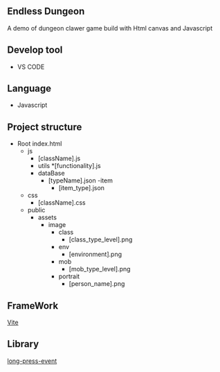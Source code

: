 ## Endless Dungeon
A demo of dungeon clawer game build with Html canvas and Javascript

## Develop tool
- VS CODE

## Language
- Javascript

## Project structure
- Root
    index.html
    - js
        * [className].js
        - utils
            *[functionality].js
        - dataBase
            * [typeName].json
            -item
                * [item_type].json
    - css
        * [className].css
    - public    
        - assets
            - image
                - class
                    * [class_type_level].png
                - env
                    * [environment].png
                - mob
                    * [mob_type_level].png
                - portrait
                    * [person_name].png

## FrameWork
[Vite](https://vitejs.dev/)                    

## Library
[long-press-event](https://www.npmjs.com/package/long-press-event)